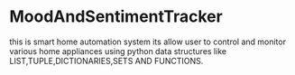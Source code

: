 # MoodAndSentimentTracker
this is smart home automation system its allow user to control and monitor various home appliances using python data structures like LIST,TUPLE,DICTIONARIES,SETS AND FUNCTIONS.
